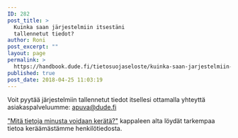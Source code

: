 ```yaml
---
ID: 282
post_title: >
  Kuinka saan järjestelmiin itsestäni
  tallennetut tiedot?
author: Roni
post_excerpt: ""
layout: page
permalink: >
  https://handbook.dude.fi/tietosuojaseloste/kuinka-saan-jarjestelmiin-itsestani-tallennetut-tiedot
published: true
post_date: 2018-04-25 11:03:19
---
```

Voit pyytää järjestelmiin tallennetut tiedot itsellesi ottamalla yhteyttä asiakaspalveluumme: <a href="mailto:apuva@dude.fi">apuva@dude.fi</a>

<a href="https://handbook.dude.fi/tietosuojaseloste/mita-tietoja-minusta-voidaan-kerata">"Mitä tietoja minusta voidaan kerätä?"</a> kappaleen alta löydät tarkempaa tietoa keräämästämme henkilötiedosta.